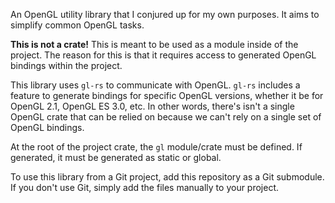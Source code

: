 An OpenGL utility library that I conjured up for my own purposes.
It aims to simplify common OpenGL tasks.

**This is not a crate!**
This is meant to be used as a module inside of the project.
The reason for this is that it requires access to generated OpenGL bindings
within the project.

This library uses `gl-rs` to communicate with OpenGL.
`gl-rs` includes a feature to generate bindings for specific OpenGL versions,
whether it be for OpenGL 2.1, OpenGL ES 3.0, etc.
In other words, there's isn't a single OpenGL crate that can be relied on because
we can't rely on a single set of OpenGL bindings.

At the root of the project crate, the `gl` module/crate must be defined.
If generated, it must be generated as static or global.

To use this library from a Git project, add this repository as a Git submodule.
If you don't use Git, simply add the files manually to your project.

